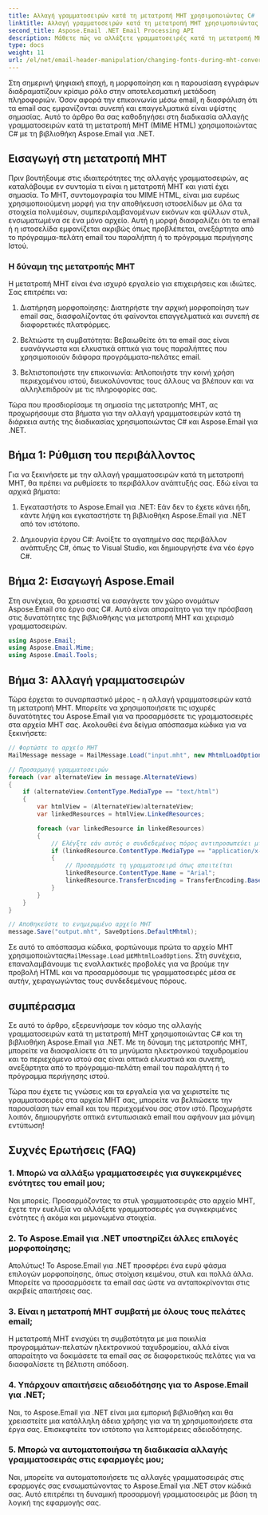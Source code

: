```yaml
---
title: Αλλαγή γραμματοσειρών κατά τη μετατροπή MHT χρησιμοποιώντας C#
linktitle: Αλλαγή γραμματοσειρών κατά τη μετατροπή MHT χρησιμοποιώντας C#
second_title: Aspose.Email .NET Email Processing API
description: Μάθετε πώς να αλλάζετε γραμματοσειρές κατά τη μετατροπή MHT χρησιμοποιώντας το Aspose.Email για .NET. Οδηγός βήμα προς βήμα με τον πηγαίο κώδικα. Ιδανικό για αρχειοθέτηση email και διαχείριση εγγράφων.
type: docs
weight: 11
url: /el/net/email-header-manipulation/changing-fonts-during-mht-conversion-using-csharp/
---
```


Στη σημερινή ψηφιακή εποχή, η μορφοποίηση και η παρουσίαση εγγράφων διαδραματίζουν κρίσιμο ρόλο στην αποτελεσματική μετάδοση πληροφοριών. Όσον αφορά την επικοινωνία μέσω email, η διασφάλιση ότι τα email σας εμφανίζονται συνεπή και επαγγελματικά είναι υψίστης σημασίας. Αυτό το άρθρο θα σας καθοδηγήσει στη διαδικασία αλλαγής γραμματοσειρών κατά τη μετατροπή MHT (MIME HTML) χρησιμοποιώντας C# με τη βιβλιοθήκη Aspose.Email για .NET.

## Εισαγωγή στη μετατροπή MHT

Πριν βουτήξουμε στις ιδιαιτερότητες της αλλαγής γραμματοσειρών, ας καταλάβουμε εν συντομία τι είναι η μετατροπή MHT και γιατί έχει σημασία. Το MHT, συντομογραφία του MIME HTML, είναι μια ευρέως χρησιμοποιούμενη μορφή για την αποθήκευση ιστοσελίδων με όλα τα στοιχεία πολυμέσων, συμπεριλαμβανομένων εικόνων και φύλλων στυλ, ενσωματωμένα σε ένα μόνο αρχείο. Αυτή η μορφή διασφαλίζει ότι το email ή η ιστοσελίδα εμφανίζεται ακριβώς όπως προβλέπεται, ανεξάρτητα από το πρόγραμμα-πελάτη email του παραλήπτη ή το πρόγραμμα περιήγησης Ιστού.

### Η δύναμη της μετατροπής MHT

Η μετατροπή MHT είναι ένα ισχυρό εργαλείο για επιχειρήσεις και ιδιώτες. Σας επιτρέπει να:

1. Διατήρηση μορφοποίησης: Διατηρήστε την αρχική μορφοποίηση των email σας, διασφαλίζοντας ότι φαίνονται επαγγελματικά και συνεπή σε διαφορετικές πλατφόρμες.

2. Βελτιώστε τη συμβατότητα: Βεβαιωθείτε ότι τα email σας είναι ευανάγνωστα και ελκυστικά οπτικά για τους παραλήπτες που χρησιμοποιούν διάφορα προγράμματα-πελάτες email.

3. Βελτιστοποιήστε την επικοινωνία: Απλοποιήστε την κοινή χρήση περιεχομένου ιστού, διευκολύνοντας τους άλλους να βλέπουν και να αλληλεπιδρούν με τις πληροφορίες σας.

Τώρα που προσδιορίσαμε τη σημασία της μετατροπής MHT, ας προχωρήσουμε στα βήματα για την αλλαγή γραμματοσειρών κατά τη διάρκεια αυτής της διαδικασίας χρησιμοποιώντας C# και Aspose.Email για .NET.

## Βήμα 1: Ρύθμιση του περιβάλλοντος

Για να ξεκινήσετε με την αλλαγή γραμματοσειρών κατά τη μετατροπή MHT, θα πρέπει να ρυθμίσετε το περιβάλλον ανάπτυξής σας. Εδώ είναι τα αρχικά βήματα:

1. Εγκαταστήστε το Aspose.Email για .NET: Εάν δεν το έχετε κάνει ήδη, κάντε λήψη και εγκαταστήστε τη βιβλιοθήκη Aspose.Email για .NET από τον ιστότοπο.

2. Δημιουργία έργου C#: Ανοίξτε το αγαπημένο σας περιβάλλον ανάπτυξης C#, όπως το Visual Studio, και δημιουργήστε ένα νέο έργο C#.

## Βήμα 2: Εισαγωγή Aspose.Email

Στη συνέχεια, θα χρειαστεί να εισαγάγετε τον χώρο ονομάτων Aspose.Email στο έργο σας C#. Αυτό είναι απαραίτητο για την πρόσβαση στις δυνατότητες της βιβλιοθήκης για μετατροπή MHT και χειρισμό γραμματοσειρών.

```csharp
using Aspose.Email;
using Aspose.Email.Mime;
using Aspose.Email.Tools;
```

## Βήμα 3: Αλλαγή γραμματοσειρών

Τώρα έρχεται το συναρπαστικό μέρος - η αλλαγή γραμματοσειρών κατά τη μετατροπή MHT. Μπορείτε να χρησιμοποιήσετε τις ισχυρές δυνατότητες του Aspose.Email για να προσαρμόσετε τις γραμματοσειρές στα αρχεία MHT σας. Ακολουθεί ένα δείγμα απόσπασμα κώδικα για να ξεκινήσετε:

```csharp
// Φορτώστε το αρχείο MHT
MailMessage message = MailMessage.Load("input.mht", new MhtmlLoadOptions());

// Προσαρμογή γραμματοσειρών
foreach (var alternateView in message.AlternateViews)
{
    if (alternateView.ContentType.MediaType == "text/html")
    {
        var htmlView = (AlternateView)alternateView;
        var linkedResources = htmlView.LinkedResources;

        foreach (var linkedResource in linkedResources)
        {
            // Ελέγξτε εάν αυτός ο συνδεδεμένος πόρος αντιπροσωπεύει μια γραμματοσειρά
            if (linkedResource.ContentType.MediaType == "application/x-font-ttf")
            {
                // Προσαρμόστε τη γραμματοσειρά όπως απαιτείται
                linkedResource.ContentType.Name = "Arial";
                linkedResource.TransferEncoding = TransferEncoding.Base64;
            }
        }
    }
}

// Αποθηκεύστε το ενημερωμένο αρχείο MHT
message.Save("output.mht", SaveOptions.DefaultMhtml);
```

 Σε αυτό το απόσπασμα κώδικα, φορτώνουμε πρώτα το αρχείο MHT χρησιμοποιώντας`MailMessage.Load` με`MhtmlLoadOptions`. Στη συνέχεια, επαναλαμβάνουμε τις εναλλακτικές προβολές για να βρούμε την προβολή HTML και να προσαρμόσουμε τις γραμματοσειρές μέσα σε αυτήν, χειραγωγώντας τους συνδεδεμένους πόρους.

## συμπέρασμα

Σε αυτό το άρθρο, εξερευνήσαμε τον κόσμο της αλλαγής γραμματοσειρών κατά τη μετατροπή MHT χρησιμοποιώντας C# και τη βιβλιοθήκη Aspose.Email για .NET. Με τη δύναμη της μετατροπής MHT, μπορείτε να διασφαλίσετε ότι τα μηνύματα ηλεκτρονικού ταχυδρομείου και το περιεχόμενο ιστού σας είναι οπτικά ελκυστικά και συνεπή, ανεξάρτητα από το πρόγραμμα-πελάτη email του παραλήπτη ή το πρόγραμμα περιήγησης ιστού.

Τώρα που έχετε τις γνώσεις και τα εργαλεία για να χειριστείτε τις γραμματοσειρές στα αρχεία MHT σας, μπορείτε να βελτιώσετε την παρουσίαση των email και του περιεχομένου σας στον ιστό. Προχωρήστε λοιπόν, δημιουργήστε οπτικά εντυπωσιακά email που αφήνουν μια μόνιμη εντύπωση!

## Συχνές Ερωτήσεις (FAQ)

### 1. Μπορώ να αλλάξω γραμματοσειρές για συγκεκριμένες ενότητες του email μου;

   Ναι μπορείς. Προσαρμόζοντας τα στυλ γραμματοσειράς στο αρχείο MHT, έχετε την ευελιξία να αλλάξετε γραμματοσειρές για συγκεκριμένες ενότητες ή ακόμα και μεμονωμένα στοιχεία.

### 2. Το Aspose.Email για .NET υποστηρίζει άλλες επιλογές μορφοποίησης;

   Απολύτως! Το Aspose.Email για .NET προσφέρει ένα ευρύ φάσμα επιλογών μορφοποίησης, όπως στοίχιση κειμένου, στυλ και πολλά άλλα. Μπορείτε να προσαρμόσετε τα email σας ώστε να ανταποκρίνονται στις ακριβείς απαιτήσεις σας.

### 3. Είναι η μετατροπή MHT συμβατή με όλους τους πελάτες email;

   Η μετατροπή MHT ενισχύει τη συμβατότητα με μια ποικιλία προγραμμάτων-πελατών ηλεκτρονικού ταχυδρομείου, αλλά είναι απαραίτητο να δοκιμάσετε τα email σας σε διαφορετικούς πελάτες για να διασφαλίσετε τη βέλτιστη απόδοση.

### 4. Υπάρχουν απαιτήσεις αδειοδότησης για το Aspose.Email για .NET;

   Ναι, το Aspose.Email για .NET είναι μια εμπορική βιβλιοθήκη και θα χρειαστείτε μια κατάλληλη άδεια χρήσης για να τη χρησιμοποιήσετε στα έργα σας. Επισκεφτείτε τον ιστότοπο για λεπτομέρειες αδειοδότησης.

### 5. Μπορώ να αυτοματοποιήσω τη διαδικασία αλλαγής γραμματοσειράς στις εφαρμογές μου;

   Ναι, μπορείτε να αυτοματοποιήσετε τις αλλαγές γραμματοσειράς στις εφαρμογές σας ενσωματώνοντας το Aspose.Email για .NET στον κώδικά σας. Αυτό επιτρέπει τη δυναμική προσαρμογή γραμματοσειράς με βάση τη λογική της εφαρμογής σας.